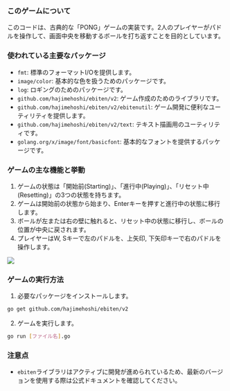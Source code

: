 ### このゲームについて
このコードは、古典的な「PONG」ゲームの実装です。2人のプレイヤーがパドルを操作して、画面中央を移動するボールを打ち返すことを目的としています。

### 使われている主要なパッケージ
- `fmt`: 標準のフォーマットI/Oを提供します。
- `image/color`: 基本的な色を扱うためのパッケージです。
- `log`: ロギングのためのパッケージです。
- `github.com/hajimehoshi/ebiten/v2`: ゲーム作成のためのライブラリです。
- `github.com/hajimehoshi/ebiten/v2/ebitenutil`: ゲーム開発に便利なユーティリティを提供します。
- `github.com/hajimehoshi/ebiten/v2/text`: テキスト描画用のユーティリティです。
- `golang.org/x/image/font/basicfont`: 基本的なフォントを提供するパッケージです。

### ゲームの主な機能と挙動
1. ゲームの状態は「開始前(Starting)」、「進行中(Playing)」、「リセット中(Resetting)」の3つの状態を持ちます。
2. ゲームは開始前の状態から始まり、Enterキーを押すと進行中の状態に移行します。
3. ボールが左または右の壁に触れると、リセット中の状態に移行し、ボールの位置が中央に戻されます。
4. プレイヤーはW, Sキーで左のパドルを、上矢印, 下矢印キーで右のパドルを操作します。

[![](https://mermaid.ink/img/pako:eNqdU01PwkAQ_SvNnusf6IET3NSL8WJ6WemqRGmxtBpCPHQ3KCoGNYhRIQgaxc8QQRPx68eMLfAv7LZAYgJJ9fZ25u17M5OZNIpqCkESSpJVk6hREo7hRR3HZVVWBQFYFeglsGavWHOOGhOhENAnYO_AziVhCH0K0FegXz74_ig52X1PYUAa87ez8-Jkdu1s2SlV7FxxtGlkPmYQFdiNFy9ywG65yBXQC-7Itj38zPO0DVadV8K5WWB33fqD_Xj6R-WxrYF1Pczaj5VuNceVR-r8bnk2oWCD2AfvYDXtLbfI4-Dzcc5aTrER0Cis4_V_2uTzncJbQJtJnNJMI6CRK9sr15z7qp1h3a-Cvdfi5GnNIIK2RnRhZE3P9Lu9CdanO3J_eKLXm9i3BnrYeW0A3XEFwTpBIooTPY5jirvNaS4vI2OJxImMJBcqWF-WkaxuuDxsGtpMSo0iydBNIiLTU-9vPpIW8EpyGI0oMUPTh0HiPaf8m_FOR0QJrM5p2uDjxg8aidEt?type=png)](https://mermaid.live/edit#pako:eNqdU01PwkAQ_SvNnusf6IET3NSL8WJ6WemqRGmxtBpCPHQ3KCoGNYhRIQgaxc8QQRPx68eMLfAv7LZAYgJJ9fZ25u17M5OZNIpqCkESSpJVk6hREo7hRR3HZVVWBQFYFeglsGavWHOOGhOhENAnYO_AziVhCH0K0FegXz74_ig52X1PYUAa87ez8-Jkdu1s2SlV7FxxtGlkPmYQFdiNFy9ywG65yBXQC-7Itj38zPO0DVadV8K5WWB33fqD_Xj6R-WxrYF1Pczaj5VuNceVR-r8bnk2oWCD2AfvYDXtLbfI4-Dzcc5aTrER0Cis4_V_2uTzncJbQJtJnNJMI6CRK9sr15z7qp1h3a-Cvdfi5GnNIIK2RnRhZE3P9Lu9CdanO3J_eKLXm9i3BnrYeW0A3XEFwTpBIooTPY5jirvNaS4vI2OJxImMJBcqWF-WkaxuuDxsGtpMSo0iydBNIiLTU-9vPpIW8EpyGI0oMUPTh0HiPaf8m_FOR0QJrM5p2uDjxg8aidEt)

### ゲームの実行方法
1. 必要なパッケージをインストールします。
```bash
go get github.com/hajimehoshi/ebiten/v2
```
2. ゲームを実行します。
```bash
go run [ファイル名].go
```

### 注意点
- `ebiten`ライブラリはアクティブに開発が進められているため、最新のバージョンを使用する際は公式ドキュメントを確認してください。
